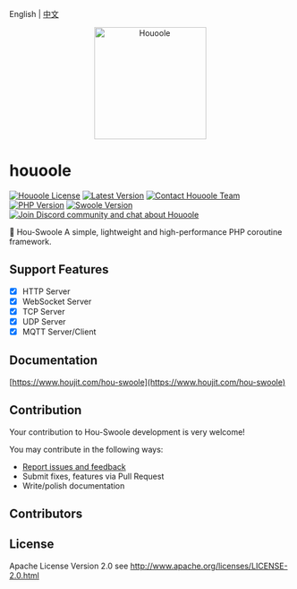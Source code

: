 English | [中文](./README-CN.md)

<p align="center">
    <a href="https://www.houjit.com/houoole" target="_blank">
        <img src="https://cdn.houjit.com/uploads/20240127/6f8db4afee282863537aa143eb659d0b.png" alt="Houoole" height="200px" />
    </a>
</p>

# houoole

[![Houoole License](https://poser.pugx.org/hou-swoole/Houoole/license)](LICENSE)
[![Latest Version](https://img.shields.io/packagist/v/hou-swoole/Houoole.svg)](https://packagist.org/packages/hou-swoole/Houoole)
[![Contact Houoole Team](https://img.shields.io/badge/contact-@Houoole%20Team-blue.svg)](mailto:team@Houoole.io)
[![PHP Version](https://img.shields.io/badge/php-%3E=7.1-brightgreen.svg)](https://www.php.net)
[![Swoole Version](https://img.shields.io/badge/swoole-%3E=4.4.0-brightgreen.svg)](https://github.com/swoole/swoole-src)
[![Join Discord community and chat about Houoole](https://img.shields.io/discord/740738911625674872.svg?label=&logo=discord&logoColor=ffffff&color=7389D8&labelColor=6A7EC2&cacheSeconds=60)](https://discord.gg/u4YAqeh)

🚀 Hou-Swoole A simple, lightweight and high-performance PHP coroutine framework.


## Support Features

* [x] HTTP Server
* [x] WebSocket Server
* [x] TCP Server
* [x] UDP Server
* [x] MQTT Server/Client

## Documentation

[https://www.houjit.com/hou-swoole](https://www.houjit.com/hou-swoole)

## Contribution

Your contribution to Hou-Swoole development is very welcome!

You may contribute in the following ways:

* [Report issues and feedback](https://github.com/houjit/hou-swoole/issues)
* Submit fixes, features via Pull Request
* Write/polish documentation

## Contributors




## License

Apache License Version 2.0 see http://www.apache.org/licenses/LICENSE-2.0.html
